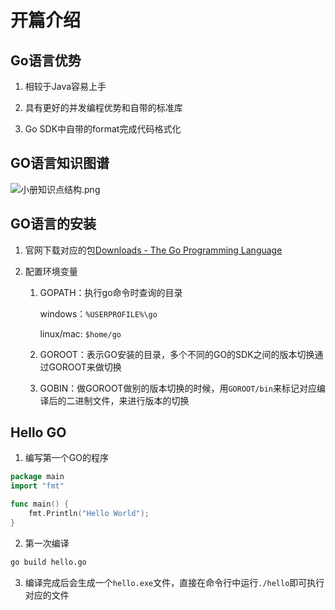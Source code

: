 # 开篇介绍

## Go语言优势

1. 相较于Java容易上手

2. 具有更好的并发编程优势和自带的标准库

3. Go SDK中自带的format完成代码格式化



## GO语言知识图谱

![小册知识点结构.png](https://p6-juejin.byteimg.com/tos-cn-i-k3u1fbpfcp/4a076b7d583e435c83acd7515d741928~tplv-k3u1fbpfcp-zoom-in-crop-mark:3024:0:0:0.awebp?)



## GO语言的安装

1. 官网下载对应的包[Downloads - The Go Programming Language](https://golang.google.cn/dl/)

2. 配置环境变量
   
   1. GOPATH：执行go命令时查询的目录
      
      windows：`%USERPROFILE%\go`
      
      linux/mac: `$home/go`
   
   2. GOROOT：表示GO安装的目录，多个不同的GO的SDK之间的版本切换通过GOROOT来做切换
   
   3. GOBIN：做GOROOT做别的版本切换的时候，用`GOROOT/bin`来标记对应编译后的二进制文件，来进行版本的切换
      
      

## Hello GO

1. 编写第一个GO的程序

```go
package main
import "fmt"

func main() {
	fmt.Println("Hello World");
}
```

2. 第一次编译

```bash
go build hello.go
```

3. 编译完成后会生成一个`hello.exe`文件，直接在命令行中运行`./hello`即可执行对应的文件


